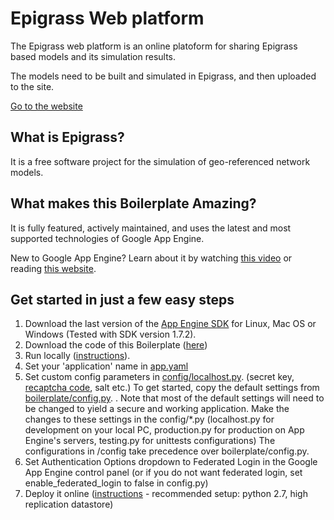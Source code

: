 Epigrass Web platform
=====================

The Epigrass web platform is an online platoform for sharing Epigrass based models and its simulation results.

The models need to be built and simulated in Epigrass, and then uploaded to the site.

[Go to the website](http://app.epigrass.net)

What is Epigrass?
---------------------
It is a free software project for the simulation of geo-referenced network models.

What makes this Boilerplate Amazing?
------------------------------------
It is fully featured, actively maintained, and uses the latest and most supported technologies of Google App Engine.

New to Google App Engine? Learn about it by watching [this video](http://www.youtube.com/watch?v=bfgO-LXGpTM) or reading [this website](https://developers.google.com/appengine/).

Get started in just a few easy steps
------------------------------------
1. Download the last version of the [App Engine SDK](http://code.google.com/appengine/downloads.html#Google_App_Engine_SDK_for_Python) for Linux, Mac OS or Windows (Tested with SDK version 1.7.2).
1. Download the code of this Boilerplate ([here](https://github.com/coto/gae-boilerplate/zipball/master))
1. Run locally ([instructions](https://developers.google.com/appengine/docs/python/tools/devserver)).
1. Set your 'application' name in [app.yaml](https://github.com/coto/gae-boilerplate/blob/master/app.yaml)
1. Set custom config parameters in [config/localhost.py](https://github.com/coto/gae-boilerplate/blob/master/config/localhost.py).  (secret key, [recaptcha code](http://www.google.com/recaptcha/whyrecaptcha), salt etc.)  To get started, copy the default settings from [boilerplate/config.py](https://github.com/coto/gae-boilerplate/blob/master/boilerplate/config.py). . Note that most of the default settings will need to be changed to yield a secure and working application.  Make the changes to these settings in the config/*.py (localhost.py for development on your local PC, production.py for production on App Engine's servers, testing.py for unittests configurations)  The configurations in /config take precedence over boilerplate/config.py.
1. Set Authentication Options dropdown to Federated Login in the Google App Engine control panel (or if you do not want federated login, set enable_federated_login to false in config.py)
1. Deploy it online ([instructions](https://developers.google.com/appengine/docs/python/gettingstarted/uploading) - recommended setup: python 2.7, high replication datastore)

